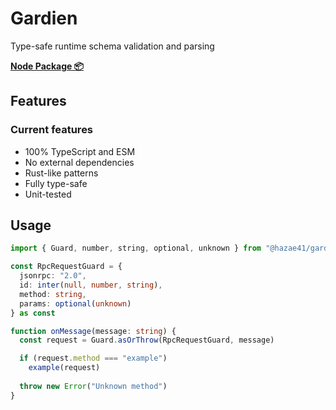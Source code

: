 # Gardien

Type-safe runtime schema validation and parsing

<!-- ```bash
npm i @hazae41/gardien
``` -->

[**Node Package 📦**](https://www.npmjs.com/package/@hazae41/gardien)

## Features

### Current features
- 100% TypeScript and ESM
- No external dependencies
- Rust-like patterns
- Fully type-safe
- Unit-tested

## Usage

```typescript
import { Guard, number, string, optional, unknown } from "@hazae41/gardien"

const RpcRequestGuard = {
  jsonrpc: "2.0",
  id: inter(null, number, string),
  method: string,
  params: optional(unknown)
} as const

function onMessage(message: string) {
  const request = Guard.asOrThrow(RpcRequestGuard, message)

  if (request.method === "example")
    example(request)
  
  throw new Error("Unknown method")
}
```
